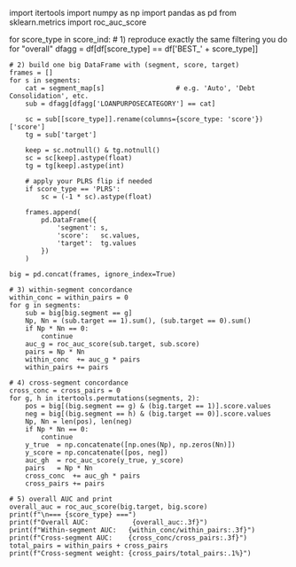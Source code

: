 import itertools
import numpy as np
import pandas as pd
from sklearn.metrics import roc_auc_score

for score_type in score_ind:
    # 1) reproduce exactly the same filtering you do for "overall"
    dfagg = df[df[score_type] == df['BEST_' + score_type]]

    # 2) build one big DataFrame with (segment, score, target)
    frames = []
    for s in segments:
        cat = segment_map[s]                  # e.g. 'Auto', 'Debt Consolidation', etc.
        sub = dfagg[dfagg['LOANPURPOSECATEGORY'] == cat]

        sc = sub[[score_type]].rename(columns={score_type: 'score'})['score']
        tg = sub['target']

        keep = sc.notnull() & tg.notnull()
        sc = sc[keep].astype(float)
        tg = tg[keep].astype(int)

        # apply your PLRS flip if needed
        if score_type == 'PLRS':
            sc = (-1 * sc).astype(float)

        frames.append(
            pd.DataFrame({
                'segment': s,
                'score':   sc.values,
                'target':  tg.values
            })
        )

    big = pd.concat(frames, ignore_index=True)

    # 3) within-segment concordance
    within_conc = within_pairs = 0
    for g in segments:
        sub = big[big.segment == g]
        Np, Nn = (sub.target == 1).sum(), (sub.target == 0).sum()
        if Np * Nn == 0:
            continue
        auc_g = roc_auc_score(sub.target, sub.score)
        pairs = Np * Nn
        within_conc  += auc_g * pairs
        within_pairs += pairs

    # 4) cross-segment concordance
    cross_conc = cross_pairs = 0
    for g, h in itertools.permutations(segments, 2):
        pos = big[(big.segment == g) & (big.target == 1)].score.values
        neg = big[(big.segment == h) & (big.target == 0)].score.values
        Np, Nn = len(pos), len(neg)
        if Np * Nn == 0:
            continue
        y_true  = np.concatenate([np.ones(Np), np.zeros(Nn)])
        y_score = np.concatenate([pos, neg])
        auc_gh  = roc_auc_score(y_true, y_score)
        pairs   = Np * Nn
        cross_conc  += auc_gh * pairs
        cross_pairs += pairs

    # 5) overall AUC and print
    overall_auc = roc_auc_score(big.target, big.score)
    print(f"\n=== {score_type} ===")
    print(f"Overall AUC:           {overall_auc:.3f}")
    print(f"Within-segment AUC:   {within_conc/within_pairs:.3f}")
    print(f"Cross-segment AUC:    {cross_conc/cross_pairs:.3f}")
    total_pairs = within_pairs + cross_pairs
    print(f"Cross-segment weight: {cross_pairs/total_pairs:.1%}")
